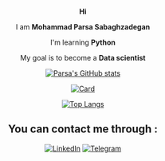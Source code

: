 <div align = center>
  
  
  **Hi**
  
  I am **Mohammad Parsa Sabaghzadegan**
  
  I'm learning **Python**
  
  My goal is to become a **Data scientist** 
  
  
  [![Parsa's GitHub stats](https://github-readme-stats.vercel.app/api?username=ParsaSabagh&theme=tokyonight&show_icons=true)](https://github.com/ParsaSabagh)
  
  [![Card](https://github-readme-streak-stats.herokuapp.com/?user=ParsaSabagh&theme=tokyonight&show_icons=true)](https://github.com/ParsaSabagh)
    
  [![Top Langs](https://github-readme-stats.vercel.app/api/top-langs/?username=ParsaSabagh&layout=compact&theme=tokyonight&show_icons=true)](https://github.com/ParsaSabagh)
  
  <h2>
    You can contact me through : 
  </h2> 
  
  <!--
  [![Instagram][3.2]][3]
  -->
  [![LinkedIn][2.2]][2]
  [![Telegram][4.2]][4]

  [2.2]: https://s4.uupload.ir/files/linkedin_amwn.png
  [3.2]: https://s4.uupload.ir/files/instagram_6djz.png
  [4.2]: https://s4.uupload.ir/files/telegram_q47u.png

  [2]: https://www.linkedin.com/in/ParsaSabagh
  [3]: https://www.instagram.com
  [4]: https://telegram.me/ParsaSabagh

</div>

